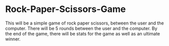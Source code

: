 # Rock-Paper-Scissors-Game
This will be a simple game of rock paper scissors, between the user and the computer.
There will be 5 rounds between the user and the computer. By the end of the game, there will be stats for the game as well as an ultimate winner.
